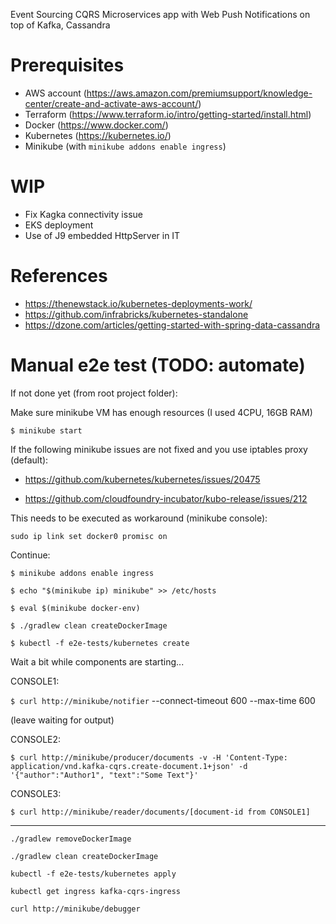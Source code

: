 Event Sourcing CQRS Microservices app with Web Push Notifications on top of Kafka, Cassandra 

# Prerequisites
- AWS account (https://aws.amazon.com/premiumsupport/knowledge-center/create-and-activate-aws-account/)
- Terraform (https://www.terraform.io/intro/getting-started/install.html)
- Docker (https://www.docker.com/)
- Kubernetes (https://kubernetes.io/)
- Minikube (with `minikube addons enable ingress`)

# WIP
- Fix Kagka connectivity issue
- EKS deployment
- Use of J9 embedded HttpServer in IT

# References
- https://thenewstack.io/kubernetes-deployments-work/
- https://github.com/infrabricks/kubernetes-standalone
- https://dzone.com/articles/getting-started-with-spring-data-cassandra


# Manual e2e test (TODO: automate)

If not done yet (from root project folder):

Make sure minikube VM has enough resources (I used 4CPU, 16GB RAM)

`$ minikube start`

If the following minikube issues are not fixed and you use iptables proxy (default):

- https://github.com/kubernetes/kubernetes/issues/20475

- https://github.com/cloudfoundry-incubator/kubo-release/issues/212

This needs to be executed as workaround (minikube console):

`sudo ip link set docker0 promisc on`

Continue:

`$ minikube addons enable ingress`

`$ echo "$(minikube ip) minikube" >> /etc/hosts`

`$ eval $(minikube docker-env)`

`$ ./gradlew clean createDockerImage`

`$ kubectl -f e2e-tests/kubernetes create`


Wait a bit while components are starting...


CONSOLE1:

`$ curl http://minikube/notifier` --connect-timeout 600 --max-time 600

(leave waiting for output)


CONSOLE2:

`$ curl http://minikube/producer/documents -v -H 'Content-Type: application/vnd.kafka-cqrs.create-document.1+json' -d '{"author":"Author1", "text":"Some Text"}'`


CONSOLE3:

`$ curl http://minikube/reader/documents/[document-id from CONSOLE1]`

------------


`./gradlew removeDockerImage`

`./gradlew clean createDockerImage`

`kubectl -f e2e-tests/kubernetes apply`

`kubectl get ingress kafka-cqrs-ingress`

`curl http://minikube/debugger`

